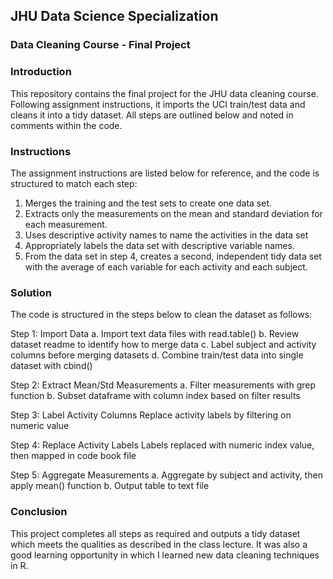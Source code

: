 ## JHU Data Science Specialization

### Data Cleaning Course - Final Project

### Introduction

This repository contains the final project for the JHU data cleaning course. Following assignment instructions, it imports the UCI train/test data and cleans it into a tidy dataset. All steps are outlined below and noted in comments within the code.

### Instructions

The assignment instructions are listed below for reference, and the code is structured to match each step:

1. Merges the training and the test sets to create one data set.
2. Extracts only the measurements on the mean and standard deviation for each measurement.
3. Uses descriptive activity names to name the activities in the data set
4. Appropriately labels the data set with descriptive variable names.
5. From the data set in step 4, creates a second, independent tidy data set with the average of each variable for each activity and each subject.

### Solution

The code is structured in the steps below to clean the dataset as follows:

Step 1: Import Data
a. Import text data files with read.table()
b. Review dataset readme to identify how to merge data
c. Label subject and activity columns before merging datasets
d. Combine train/test data into single dataset with cbind()

Step 2: Extract Mean/Std Measurements
a. Filter measurements with grep function
b. Subset dataframe with column index based on filter results

Step 3: Label Activity Columns
Replace activity labels by filtering on numeric value

Step 4: Replace Activity Labels
Labels replaced with numeric index value, then mapped in code book file

Step 5: Aggregate Measurements
a. Aggregate by subject and activity, then apply mean() function
b. Output table to text file

### Conclusion

This project completes all steps as required and outputs a tidy dataset which meets the qualities as described in the class lecture. It was also a good learning opportunity in which I learned new data cleaning techniques in R.
